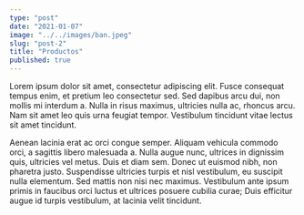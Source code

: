 ```yaml
---
type: "post"
date: "2021-01-07"
image: "../../images/ban.jpeg"
slug: "post-2"
title: "Productos"
published: true
---
```


Lorem ipsum dolor sit amet, consectetur adipiscing elit. Fusce consequat tempus enim, et pretium leo consectetur sed. Sed dapibus arcu dui, non mollis mi interdum a. Nulla in risus maximus, ultricies nulla ac, rhoncus arcu. Nam sit amet leo quis urna feugiat tempor. Vestibulum tincidunt vitae lectus sit amet tincidunt.

Aenean lacinia erat ac orci congue semper. Aliquam vehicula commodo orci, a sagittis libero malesuada a. Nulla augue nunc, ultrices in dignissim quis, ultricies vel metus. Duis et diam sem. Donec ut euismod nibh, non pharetra justo. Suspendisse ultricies turpis et nisl vestibulum, eu suscipit nulla elementum. Sed mattis non nisi nec maximus. Vestibulum ante ipsum primis in faucibus orci luctus et ultrices posuere cubilia curae; Duis efficitur augue id turpis vestibulum, at lacinia velit tincidunt.
